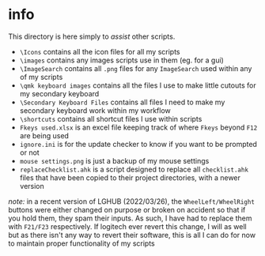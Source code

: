# info
This directory is here simply to *assist* other scripts.

- `\Icons` contains all the icon files for all my scripts
- `\images` contains any images scripts use in them (eg. for a gui)
- `\ImageSearch` contains all `.png` files for any `ImageSearch` used within any of my scripts
- `\qmk keyboard images` contains all the files I use to make little cutouts for my secondary keyboard
- `\Secondary Keyboard Files` contains all files I need to make my secondary keyboard work within my workflow
- `\shortcuts` contains all shortcut files I use within scripts
- `Fkeys used.xlsx` is an excel file keeping track of where `Fkeys` beyond `F12` are being used
- `ignore.ini` is for the update checker to know if you want to be prompted or not
- `mouse settings.png` is just a backup of my mouse settings
- `replaceChecklist.ahk` is a script designed to replace all `checklist.ahk` files that have been copied to their project directories, with a newer version

*note:* in a recent version of LGHUB (2022/03/26), the `WheelLeft/WheelRight` buttons were either changed on purpose or broken on accident so that if you hold them, they spam their inputs. As such, I have had to replace them with `F21/F23` respectively. If logitech ever revert this change, I will as well but as there isn't any way to revert their software, this is all I can do for now to maintain proper functionality of my scripts